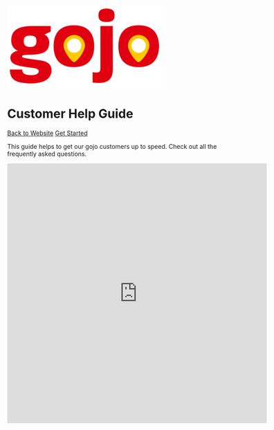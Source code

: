 
![](assets/images/logo2.png ":no-zoom")

<h1>Customer Help Guide</h1>


<div class="buttons">
  <a href="https://gojo.asia"><span>Back to Website</span></a>
  <a href="#/customer/1-create-account.md"><span>Get Started</span></a>
</div>

This guide helps to get our gojo customers up to speed. Check out all the frequently asked questions. 

<div class="video-container">

<iframe width="600" height="600" src="https://www.youtube.com/embed/aKqX5pQFKoY?rel=0" frameborder="0" allow="accelerometer; autoplay; encrypted-media; gyroscope; picture-in-picture" allowfullscreen></iframe>

</div>